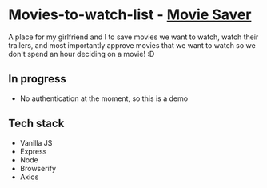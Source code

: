 # Movies-to-watch-list - [Movie Saver](http://167.172.102.224)
A place for my girlfriend and I to save movies we want to watch, watch their trailers, and most importantly approve
movies that we want to watch so we don't spend an hour deciding on a movie! :D


## In progress
* No authentication at the moment, so this is a demo

## Tech stack
* Vanilla JS
* Express
* Node
* Browserify
* Axios


